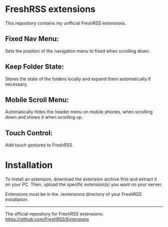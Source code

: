# FreshRSS extensions
This repository contains my unfficial FreshRSS extensions.

## Fixed Nav Menu:
Sets the position of the navigation menu to fixed when scrolling down.

## Keep Folder State:
Stores the state of the folders locally and expand them automatically if necessary.

## Mobile Scroll Menu:
Automatically hides the header menu on mobile phones, when scrolling down and shows it when scrolling up.

## Touch Control:
Add touch gestures to FreshRSS.

# Installation

To install an extension, download the extension archive first and extract it on your PC. 
Then, upload the specific extension(s) you want on your server. 

Extensions must be in the ./extensions directory of your FreshRSS installation.

---

The official repository for FreshRSS extensions: https://github.com/FreshRSS/Extensions